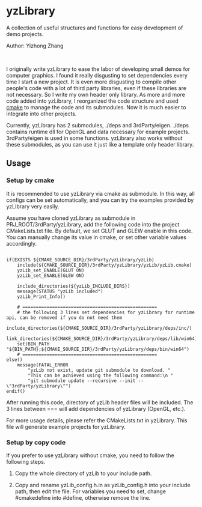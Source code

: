yzLibrary 
===================
A collection of useful structures and functions for easy development of demo projects. 

Author: Yizhong Zhang

<br/>

I originally write yzLibrary to ease the labor of developing small demos for computer graphics. I found it really disgusting to set dependencies every time I start a new project. It is even more disgusting to compile other people's code with a lot of third party libraries, even if these libraries are not necessary. So I write my own header only library. As more and more code added into yzLibrary, I reorganized the code structure and used [cmake](https://cmake.org/) to manage the code and its submodules. Now it is much easier to integrate into other projects. 

Currently, yzLibrary has 2 submodules, ./deps and 3rdParty/eigen. ./deps contains runtime dll for OpenGL and data necessary for example projects. 3rdParty/eigen is used in some functions. yzLibrary also works without these submodules, as you can use it just like a template only header library. 


## Usage

### Setup by cmake

It is recommended to use yzLibrary via cmake as submodule. In this way, all configs can be set automatically, and you can try the examples provided by yzLibrary very easily. 

Assume you have cloned yzLibrary as submodule in PRJ_ROOT/3rdParty/yzLibrary, add the following code into the project CMakeLists.txt file. By default, we set GLUT and GLEW enable in this code. You can manually change its value in cmake, or set other variable values accordingly.

<pre><code>
if(EXISTS ${CMAKE_SOURCE_DIR}/3rdParty/yzLibrary/yzLib)
    include(${CMAKE_SOURCE_DIR}/3rdParty/yzLibrary/yzLib/yzLib.cmake)
    yzLib_set_ENABLE(GLUT ON)
    yzLib_set_ENABLE(GLEW ON)
    
    include_directories(${yzLib_INCLUDE_DIRS})
    message(STATUS "yzLib included")
    yzLib_Print_Info()

    # ==================================================
    # the following 3 lines set dependencies for yzLibrary for runtime api, can be removed if you do not need them 
    include_directories(${CMAKE_SOURCE_DIR}/3rdParty/yzLibrary/deps/inc/)
    link_directories(${CMAKE_SOURCE_DIR}/3rdParty/yzLibrary/deps/lib/win64)
    set(BIN_PATH "${BIN_PATH};${CMAKE_SOURCE_DIR}/3rdParty/yzLibrary/deps/bin/win64")
    # ==================================================
else()
    message(FATAL_ERROR 
        "yzLib not exist, update git submodule to download. "
        "This can be achieved using the following command:\n "
        "git submodule update --recursive --init -- \"3rdParty/yzLibrary\"")
endif()
</code></pre>

After running this code, directory of yzLib header files will be included. The 3 lines between === will add dependencies of yzLibrary (OpenGL, etc.).

For more usage details, please refer the CMakeLists.txt in yzLibrary. This file will generate example projects for yzLibrary.


### Setup by copy code

If you prefer to use yzLibrary without cmake, you need to follow the following steps.

1. Copy the whole directory of yzLib to your include path.

2. Copy and rename yzLib_config.h.in as yzLib_config.h into your include path, then edit the file. For variables you need to set, change #cmakedefine into #define, otherwise remove the line.
